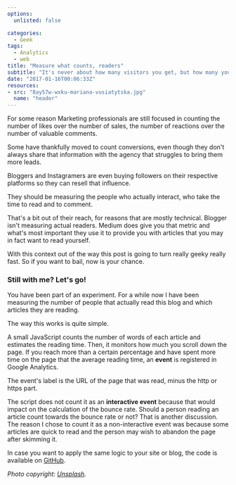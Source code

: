```yaml
---
options:
  unlisted: false

categories: 
  - Geek
tags:
  - Analytics
  - web
title: "Measure what counts, readers"
subtitle: "It's never about how many visitors you get, but how many you engage with"
date: "2017-01-16T00:06:33Z"
resources:
- src: "8ay57w-wxku-mariana-vusiatytska.jpg"
  name: "header"
---
```


For some reason Marketing professionals are still focused in counting the number of likes over the number of sales, the number of reactions over the number of valuable comments.

Some have thankfully moved to count conversions, even though they don't always share that information with the agency that struggles to bring them more leads.

Bloggers and Instagramers are even buying followers on their respective platforms so they can resell that influence. 

They should be measuring the people who actually interact, who take the time to read and to comment. 

That's a bit out of their reach, for reasons that are mostly technical. Blogger isn't measuring actual readers. Medium does give you that metric and what's most important they use it to provide you with articles that you may in fact want to read yourself.

With this context out of the way this post is going to turn really geeky really fast. So if you want to bail, now is your chance.

### Still with me? Let's go! 

You have been part of an experiment. For a while now I have been measuring the number of people that actually read this blog and which articles they are reading.

The way this works is quite simple.

A small JavaScript counts the number of words of each article and estimates the reading time. Then, it monitors how much you scroll down the page. If you reach more than a certain percentage and have spent more time on the page that the average reading time, an **event** is registered in Google Analytics. 

The event's label is the URL of the page that was read, minus the http or https part.

The script does not count it as an **interactive event** because that would impact on the calculation of the bounce rate. Should a person reading an article count towards the bounce rate or not? That is another discussion. The reason I chose to count it as a non-interactive event was because some articles are quick to read and the person may wish to abandon the page after skimming it.

In case you want to apply the same logic to your site or blog, the code is available on [GitHub](https://github.com/brunoamaral/marceloJS).

_Photo copyright: [Unsplash](https://unsplash.com/collections/228444/books?photo=8AY57w-wXkU)._ 


  